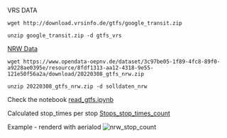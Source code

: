 VRS DATA

`wget http://download.vrsinfo.de/gtfs/google_transit.zip`

`unzip google_transit.zip -d gtfs_vrs`

[NRW Data](https://www.opendata-oepnv.de/ht/de/organisation/bundeslaender/nrw/startseite?tx_vrrkit_view%5Bdataset_name%5D=soll-fahrplandaten-nrw&tx_vrrkit_view%5Baction%5D=details&tx_vrrkit_view%5Bcontroller%5D=View)

`wget https://www.opendata-oepnv.de/dataset/3c97be05-1f89-4fc8-89f0-a9228ae0395e/resource/8fdf1313-aa12-4318-9e55-121e50f56a2a/download/20220308_gtfs_nrw.zip`

`unzip 20220308_gtfs_nrw.zip -d solldaten_nrw`

Check the notebook [read_gtfs.ipynb](https://github.com/kratum/open_geodata_nrw/blob/master/06_get_gtfs_nrw.ipynb)

Calculated stop_times per stop 
[Stops_stop_times_count](https://github.com/kratum/open_geodata_nrw/blob/master/stops_stop_times_count.geojson)

Example - renderd with aerialod
![nrw_stop_count](https://user-images.githubusercontent.com/11678642/162461246-df2a7122-2bf2-41ef-9be1-5b9dba41014d.PNG)
